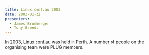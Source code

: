 ```yaml
---
title: Linux.conf.au 2003
date: 2003-01-22
presenters:
  - James Bromberger
  - Tony Breeds
---
```


In 2003, [Linux.conf.au](https://mirror.linux.org.au/pub/linux.conf.au/2003/)
was held in Perth. A number of people on the organising team were PLUG
members.
